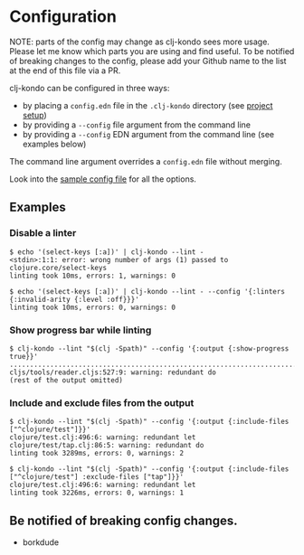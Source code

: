 # Configuration

NOTE: parts of the config may change as clj-kondo sees more usage. Please let me
know which parts you are using and find useful. To be notified of breaking changes to the config, please add your Github name to the list at the end of this file via a PR.

clj-kondo can be configured in three ways:

- by placing a `config.edn` file in the `.clj-kondo` directory (see [project setup](../README.md#project-setup))
- by providing a `--config` file argument from the command line
- by providing a `--config` EDN argument from the command line (see examples below)

The command line argument overrides a `config.edn` file without merging.

Look into the [sample config file](../.clj-kondo/config.edn) for all the options.

## Examples

### Disable a linter

``` shellsession
$ echo '(select-keys [:a])' | clj-kondo --lint -
<stdin>:1:1: error: wrong number of args (1) passed to clojure.core/select-keys
linting took 10ms, errors: 1, warnings: 0

$ echo '(select-keys [:a])' | clj-kondo --lint - --config '{:linters {:invalid-arity {:level :off}}}'
linting took 10ms, errors: 0, warnings: 0
```

### Show progress bar while linting

``` shellsession
$ clj-kondo --lint "$(clj -Spath)" --config '{:output {:show-progress true}}'
.................................................................................................................
cljs/tools/reader.cljs:527:9: warning: redundant do
(rest of the output omitted)
```

### Include and exclude files from the output

``` shellsession
$ clj-kondo --lint "$(clj -Spath)" --config '{:output {:include-files ["^clojure/test"]}}'
clojure/test.clj:496:6: warning: redundant let
clojure/test/tap.clj:86:5: warning: redundant do
linting took 3289ms, errors: 0, warnings: 2

$ clj-kondo --lint "$(clj -Spath)" --config '{:output {:include-files ["^clojure/test"] :exclude-files ["tap"]}}'
clojure/test.clj:496:6: warning: redundant let
linting took 3226ms, errors: 0, warnings: 1
```

## Be notified of breaking config changes.

- borkdude
